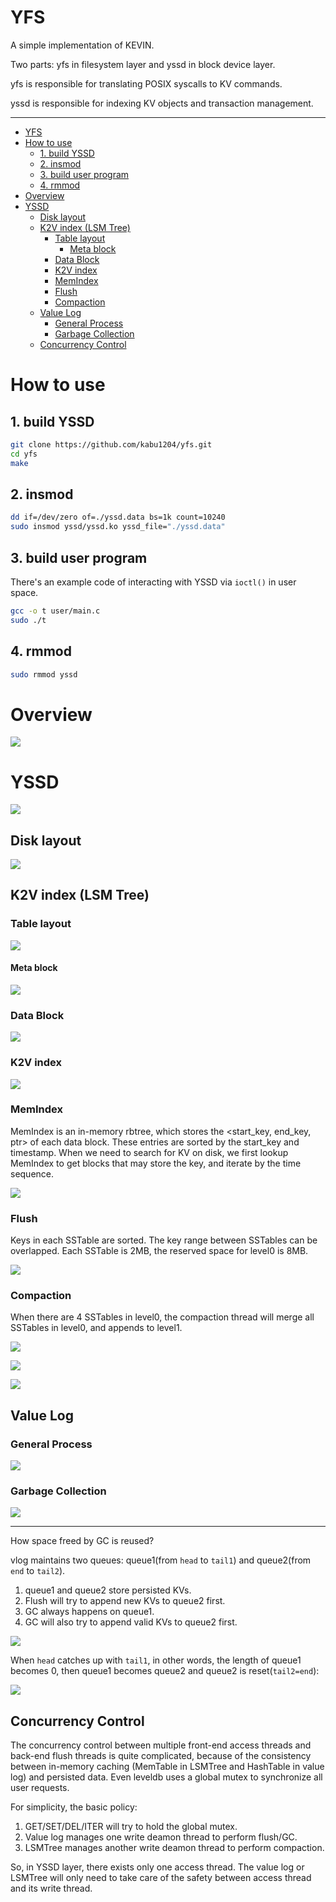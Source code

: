 # YFS

A simple implementation of KEVIN.

Two parts: yfs in filesystem layer and yssd in block device layer.

yfs is responsible for translating POSIX syscalls to KV commands.

yssd is responsible for indexing KV objects and transaction management.

---

- [YFS](#yfs)
- [How to use](#how-to-use)
  - [1. build YSSD](#1-build-yssd)
  - [2. insmod](#2-insmod)
  - [3. build user program](#3-build-user-program)
  - [4. rmmod](#4-rmmod)
- [Overview](#overview)
- [YSSD](#yssd)
  - [Disk layout](#disk-layout)
  - [K2V index (LSM Tree)](#k2v-index-lsm-tree)
    - [Table layout](#table-layout)
      - [Meta block](#meta-block)
    - [Data Block](#data-block)
    - [K2V index](#k2v-index)
    - [MemIndex](#memindex)
    - [Flush](#flush)
    - [Compaction](#compaction)
  - [Value Log](#value-log)
    - [General Process](#general-process)
    - [Garbage Collection](#garbage-collection)
  - [Concurrency Control](#concurrency-control)

# How to use
## 1. build YSSD

```bash
git clone https://github.com/kabu1204/yfs.git
cd yfs
make
```

## 2. insmod

```bash
dd if=/dev/zero of=./yssd.data bs=1k count=10240
sudo insmod yssd/yssd.ko yssd_file="./yssd.data"
```

## 3. build user program

There's an example code of interacting with YSSD via `ioctl()` in user space.

```bash
gcc -o t user/main.c
sudo ./t
```

## 4. rmmod

```bash
sudo rmmod yssd
```

# Overview

![](./docs/assets/overview.jpg)

# YSSD

![](./docs/assets/yssd.jpg)

## Disk layout

![](./docs/assets/disk_layout.jpg)

## K2V index (LSM Tree)

### Table layout

![](./docs/assets/table_layout.jpg)

#### Meta block

![](./docs/assets/meta_block.jpg)

### Data Block

![](./docs/assets/data_block.jpg)

### K2V index

![](./docs/assets/k2v_index.jpg)

### MemIndex

MemIndex is an in-memory rbtree, which stores the <start_key, end_key, ptr> of each data block.
These entries are sorted by the start_key and timestamp.
When we need to search for KV on disk, we first lookup MemIndex to get blocks that may store the key, and iterate by the time sequence.

![](./docs/assets/memindex.jpg)

### Flush

Keys in each SSTable are sorted.
The key range between SSTables can be overlapped. 
Each SSTable is 2MB, the reserved space for level0 is 8MB.

![](./docs/assets/lsmtree_flush.jpg)

### Compaction

When there are 4 SSTables in level0, the compaction thread will merge all SSTables in level0, and appends to level1.

![](./docs/assets/compact0.jpg)

![](./docs/assets/compact1.jpg)

![](./docs/assets/compact2.jpg)

## Value Log

### General Process

![](./docs/assets/vlog_overview.jpg)

### Garbage Collection

![](./docs/assets/vlog_gc.jpg)

---

How space freed by GC is reused?

vlog maintains two queues: queue1(from `head` to `tail1`) and queue2(from `end` to `tail2`).

1. queue1 and queue2 store persisted KVs.
2. Flush will try to append new KVs to queue2 first.
3. GC always happens on queue1.
4. GC will also try to append valid KVs to queue2 first.


![](./docs/assets/vlog_gc_two_queue1.jpg)

When `head` catches up with `tail1`, in other words, the length of queue1 becomes 0, then queue1 becomes queue2 and queue2 is reset(`tail2=end`):

![](./docs/assets/vlog_gc_two_queue2.jpg)

## Concurrency Control

The concurrency control between multiple front-end access threads and back-end flush threads is quite complicated, because of the consistency between in-memory caching (MemTable in LSMTree and HashTable in value log) and persisted data. Even leveldb uses a global mutex to synchronize all user requests.

For simplicity, the basic policy:

1. GET/SET/DEL/ITER will try to hold the global mutex.
2. Value log manages one write deamon thread to perform flush/GC.
3. LSMTree manages another write deamon thread to perform compaction.

So, in YSSD layer, there exists only one access thread. The value log or LSMTree will only need to take care of the safety between access thread and its write thread.